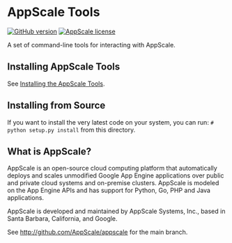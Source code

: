 # AppScale Tools
[![GitHub version](https://badge.fury.io/gh/AppScale%2Fappscale-tools.svg)](http://badge.fury.io/gh/AppScale%2Fappscale-tools)
[![AppScale license](https://img.shields.io/badge/license-Apache%202-blue.svg)](https://github.com/AppScale/appscale-tools/blob/master/LICENSE)

A set of command-line tools for interacting with AppScale.

## Installing AppScale Tools
See [Installing the AppScale Tools](https://github.com/AppScale/appscale-tools/wiki/Installing-the-AppScale-Tools).

## Installing from Source
If you want to install the very latest code on your system, you can run: `# python setup.py install` from this
directory.

## What is AppScale?
AppScale is an open-source cloud computing platform that automatically deploys and scales unmodified Google App Engine
applications over public and private cloud systems and on-premise clusters. AppScale is modeled on the App Engine APIs
and has support for Python, Go, PHP and Java applications.

AppScale is developed and maintained by AppScale Systems, Inc., based in Santa Barbara, California, and Google.

See http://github.com/AppScale/appscale for the main branch.

